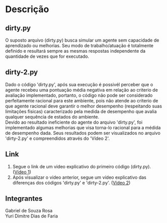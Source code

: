 # Descrição 
## dirty.py
O suposto arquivo (dirty.py) busca simular um agente sem capacidade de aprendizado ou melhorias. Seu modo de trabalho/atuação é totalmente definido e resultará sempre as mesmas respostas independente da quantidade de vezes que for executado.

## dirty-2.py
Dado o código 'dirty.py', após sua execução é possivél perceber que o agente recebeu uma pontuação média negativa em relação ao criterio de avaliação implementado, portanto, o código não pode ser considerado perfeitamente racional para este ambiente, pois não atende ao criterio de que agente racional deve garantir o melhor desempenho (respeitando suas limitações fisicas) caracterizado pela medida de desempenho que avalia qualquer sequência de estados do ambiente.
<br>
Devido ao resultado ineficiente do agente do arquivo 'dirty.py', foi implementado algumas melhorias que visa torna-lo racional para a médida de desempenho dada. Seus resultados podem ser visualizados no arquivo 'dirty-2.py' e compreendidos através do 'Vídeo 2'. 

## Link 
1. Segue o link de um video explicativo do primeiro código (dirty.py). (<a href="https://drive.google.com/file/d/1q6_jPwqbC9sg91vmLaZ00XUUD01NQ4tH/view?usp=sharing">Vídeo 1<a>)
2. Após visualizar o vídeo anterior, segue um vídeo explicativo das diferenças dos códigos 'dirty.py' e 'dirty-2.py'.  (<a href="https://drive.google.com/file/d/1nfDWFXyyHi2nz4WCBQZlbtKqdSNedL4_/view?usp=sharing">Vídeo 2<a>)




## Integrantes
Gabriel de Souza Rosa <br>
Yuri Dimitre Dias de Faria